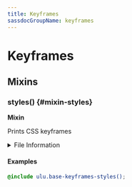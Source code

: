 ```yaml
---
title: Keyframes
sassdocGroupName: keyframes
---
```



# Keyframes





## Mixins




<div class="sassdoc-item-header">

###  styles() {#mixin-styles}

  <div class="sassdoc-item-header__labels">
    <span class="tag tag--primary"><strong>Mixin</strong></span>
  </div>

</div>

  

Prints CSS keyframes
    
    


<details>
  <summary>File Information</summary>
  
- **File:** _keyframes.scss
- **Group:** keyframes
- **Type:** mixin
- **Lines (comments):** 7-9
- **Lines (code):** 11-168

</details>

    

#### Examples

      


``` scss
@include ulu.base-keyframes-styles();
```
  

      
  
  